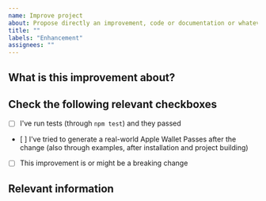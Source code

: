 ```yaml
---
name: Improve project
about: Propose directly an improvement, code or documentation or whatever you think might be fixed. For wiki updates, open an issue instead.
title: ""
labels: "Enhancement"
assignees: ""
---
```


<!--
	Thank you for your contribution to the <project>. You'll be responded to as soon as possible (but I assure you will be responded!)

	Meanwhile, if you still didn't do it yet, what about leaving a ⭐️ on the project? It would be very helpful!
-->

## What is this improvement about?

<!-- Write here below a (short) description about what you are trying to improve -->

## Check the following relevant checkboxes

- [ ] I've run tests (through `npm test`) and they passed
- [ ] I've tried to generate a real-world Apple Wallet Passes after the change (also through examples, after installation and project building)
- [ ] This improvement is or might be a breaking change

## Relevant information

<!-- Add any other relevant details to the PR (test, technical details, ...) -->
